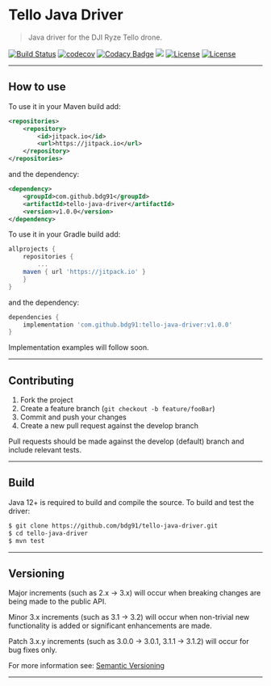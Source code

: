 # Tello Java Driver
> Java driver for the DJI Ryze Tello drone.

[![Build Status](https://travis-ci.org/bdg91/tello-java-driver.svg?branch=develop)](https://travis-ci.org/bdg91/tello-java-driver)
[![codecov](https://codecov.io/gh/bdg91/tello-java-driver/branch/develop/graph/badge.svg)](https://codecov.io/gh/bdg91/tello-java-driver)
[![Codacy Badge](https://api.codacy.com/project/badge/Grade/9b6da0ce51cf495a962415570ecab2fb)](https://www.codacy.com/app/bdg91/tello-java-driver?utm_source=github.com&amp;utm_medium=referral&amp;utm_content=bdg91/tello-java-driver&amp;utm_campaign=Badge_Grade)
[![](https://jitpack.io/v/bdg91/tello-java-driver.svg)](https://jitpack.io/#bdg91/tello-java-driver)
[![License](https://img.shields.io/badge/doc-javadoc-blue.svg)](https://jitpack.io/com/github/bdg91/tello-java-driver/latest/javadoc/)
[![License](http://img.shields.io/:license-mit-blue.svg)](https://github.com/bdg91/tello-java-driver/blob/develop/LICENSE)

---

## How to use
To use it in your Maven build add:
```xml
<repositories>
    <repository>
        <id>jitpack.io</id>
        <url>https://jitpack.io</url>
    </repository>
</repositories>
```

and the dependency:
```xml
<dependency>
    <groupId>com.github.bdg91</groupId>
    <artifactId>tello-java-driver</artifactId>
    <version>v1.0.0</version>
</dependency>
```

To use it in your Gradle build add:
```groovy
allprojects {
    repositories {
        ...
	maven { url 'https://jitpack.io' }
    }
}
```

and the dependency:
```groovy
dependencies {
    implementation 'com.github.bdg91:tello-java-driver:v1.0.0'
}
```

Implementation examples will follow soon.

---

## Contributing
1. Fork the project
2. Create a feature branch (`git checkout -b feature/fooBar`)
3. Commit and push your changes
4. Create a new pull request against the develop branch

Pull requests should be made against the develop (default) branch and include relevant tests.

---

## Build
Java 12+ is required to build and compile the source. To build and test the driver:
```sh
$ git clone https://github.com/bdg91/tello-java-driver.git
$ cd tello-java-driver
$ mvn test
```

---

## Versioning
Major increments (such as 2.x -> 3.x) will occur when breaking changes are being made to the public API.

Minor 3.x increments (such as 3.1 -> 3.2) will occur when non-trivial new functionality is added or significant 
enhancements are made.

Patch 3.x.y increments (such as 3.0.0 -> 3.0.1, 3.1.1 -> 3.1.2) will occur for bug fixes only.

For more information see: [Semantic Versioning](https://semver.org/)

---
